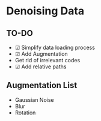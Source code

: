 # Denoising Data

## TO-DO

- ☑ Simplify data loading process
- ☑ Add Augmentation
- Get rid of irrelevant codes
- ☑ Add relative paths

## Augmentation List

- Gaussian Noise
- Blur
- Rotation
